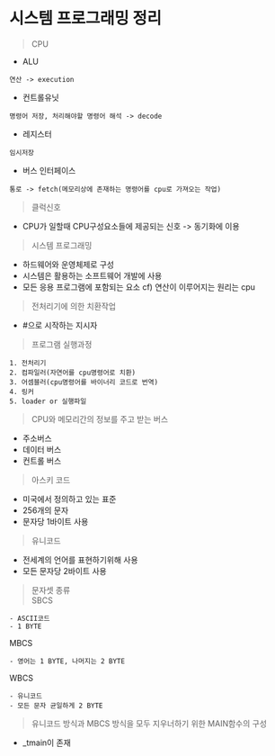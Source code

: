 # 시스템 프로그래밍 정리
> CPU<br>
- ALU
```
연산 -> execution
```
- 컨트롤유닛
```
명령어 저장, 처리해야할 명령어 해석 -> decode
```
- 레지스터
```
임시저장
```
- 버스 인터페이스
```
통로 -> fetch(메모리상에 존재하는 명령어를 cpu로 가져오는 작업)
```
> 클럭신호<br>
- CPU가 일할때 CPU구성요소들에 제공되는 신호 -> 동기화에 이용

> 시스템 프로그래밍<br>
- 하드웨어와 운영체제로 구성
- 시스템은 활용하는 소프트웨어 개발에 사용
- 모든 응용 프로그램에 포함되는 요소
cf) 연산이 이루어지는 원리는 cpu

> 전처리기에 의한 치환작업<br>
- #으로 시작하는 지시자
> 프로그램 실행과정<br>
```
1. 전처리기
2. 컴파일러(자연어를 cpu명령어로 치환)
3. 어셈블러(cpu명령어를 바이너리 코드로 번역)
4. 링커
5. loader or 실행파일
```
> CPU와 메모리간의 정보를 주고 받는 버스<br>
- 주소버스
- 데이터 버스
- 컨트롤 버스
> 아스키 코드<br>
- 미국에서 정의하고 있는 표준
- 256개의 문자
- 문자당 1바이트 사용
> 유니코드<br>
- 전세계의 언어를 표현하기위해 사용
- 모든 문자당 2바이트 사용
> 문자셋 종류<br>
SBCS
```
- ASCII코드
- 1 BYTE
```
MBCS
```
- 영어는 1 BYTE, 나머지는 2 BYTE
```
WBCS
```
- 유니코드
- 모든 문자 균일하게 2 BYTE
```
> 유니코드 방식과 MBCS 방식을 모두 지우너하기 위한 MAIN함수의 구성<br>
- _tmain이 존재































